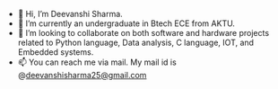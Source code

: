 - 👋 Hi, I’m Deevanshi Sharma. 
- 🌱 I’m currently an undergraduate in Btech ECE from AKTU.
- 💞️ I’m looking to collaborate on both software and hardware projects related to Python language, Data analysis, C language, IOT, and Embedded systems. 
- 📫 You can reach me via mail. My mail id is @deevanshisharma25@gmail.com

<!---
DeevanshiSharma/DeevanshiSharma is a ✨ special ✨ repository because its `README.md` (this file) appears on your GitHub profile.
You can click the Preview link to take a look at your changes.
--->
